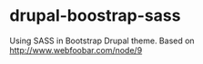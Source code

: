 # drupal-boostrap-sass
Using SASS in Bootstrap Drupal theme. Based on http://www.webfoobar.com/node/9
